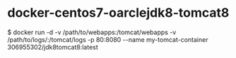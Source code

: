 # docker-centos7-oarclejdk8-tomcat8
$ docker run -d -v /path/to/webapps:/tomcat/webapps -v /path/to/logs/:/tomcat/logs -p 80:8080 --name my-tomcat-container 306955302/jdk8tomcat8:latest
